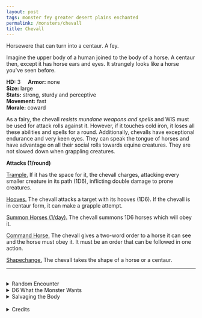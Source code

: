 ```yaml
---
layout: post
tags: monster fey greater desert plains enchanted
permalink: /monsters/chevall
title: Chevall
---
```


Horsewere that can turn into a centaur. A fey.

Imagine the upper body of a human joined to the body of a horse. A centaur then, except it has horse ears and eyes. It strangely looks like a horse you've seen before.

**HD:** 3  &nbsp; &nbsp;  **Armor:** none <br>
**Size:** large <br>
**Stats:** strong, sturdy and perceptive <br>
**Movement:** fast <br>
**Morale:** coward <br>

As a fairy, the chevall *resists mundane weapons and spells* and WIS must be used for attack rolls against it. However, if it touches cold iron, it loses all these abilities and spells for a round. Additionally, chevalls have exceptional endurance and very keen eyes. They can speak the tongue of horses and have advantage on all their social rolls towards equine creatures. They are not slowed down when grappling creatures.

**Attacks (1/round)**

<ins>Trample.</ins> If it has the space for it, the chevall charges, attacking every smaller creature in its path (1D6), inflicting double damage to prone creatures.

<ins>Hooves.</ins> The chevall attacks a target with its hooves (1D6). If the chevall is in centaur form, it can make a grapple attempt.

<ins>Summon Horses (1/day).</ins> The chevall summons 1D6 horses which will obey it.

<ins>Command Horse.</ins> The chevall gives a two-word order to a horse it can see and the horse must obey it. It must be an order that can be followed in one action.

<ins>Shapechange.</ins> The chevall takes the shape of a horse or a centaur.
<br>

---

<br>

<details markdown="1">
<summary>Random Encounter</summary>

1. **Monster:** 1D4 chevalls & 2D20 horses.
1. **Lair:** A vast herd of wild horses. <br>    &nbsp; OR <br>    **Omen:** Neigh and laughter.
1. **Spoor:** A caravan, its horses freed and its drivers dragged away.
1. **Tracks:** Horse tracks.
1. **Trace:**  A wild horse inspects your horses.
1. **Trace:** A tall wooden horse totem.
</details>

<details markdown="1">
<summary>D6 What the Monster Wants</summary>

1. Free all the horses.
1. Know how you treat your mount, it will test you.
1. Herd horses to the dream world.
1. Kidnap horse-loving kids and groom them into chevalls.
1. On the hunt for fruit.
1. Carry people to an archfey’s ball.
</details>

<details markdown="1">
<summary>Salvaging the Body</summary>

A bow made of chevall mane shoots exceptionally well and makes even better music.

Chevall leather is very supple, and makes excellent saddles. Except that no equine creatures will want to be ridden with one.

By learning how to whisper to mares like a chevall, a wizard can create a new spell with the word *horse*.

<span class="alchemy">**Chevall Musk.** Is very pleasant to equine creatures.</span>

</details>

<br>

<details markdown="1">
<summary>Credits</summary>
Originating from [Mystara](http://adnd.geoshitties.installgentoo.com/mm/chevall.html), the chevall must be one of the weirdest official DnD monster, which makes me want to find ways to use it. First of all, its name is just horse in French with an extra L. Secondly, it's a horse that can transform into a centaur, not the other way around!
</details>
